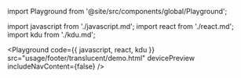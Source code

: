import Playground from '@site/src/components/global/Playground';

import javascript from './javascript.md';
import react from './react.md';
import kdu from './kdu.md';

<Playground
  code={{ javascript, react, kdu }}
  src="usage/footer/translucent/demo.html"
  devicePreview
  includeNavContent={false}
/>
